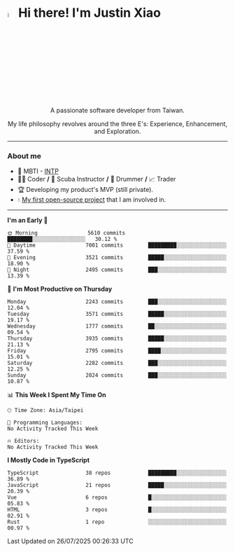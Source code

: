 # <img src="https://media.giphy.com/media/hvRJCLFzcasrR4ia7z/giphy.gif" width="5%">Hi there! I'm Justin Xiao
<p align="center">A passionate software developer from Taiwan.  </p>
<p align="center">My life philosophy revolves around the three E's: Experience, Enhancement, and Exploration.</p>

---
### About me
- 👀 MBTI - [INTP](https://www.16personalities.com/intp-personality)
- 👨‍💻 Coder **/** 🤿 Scuba Instructor **/** 🥁 Drummer **/** 📈 Trader
- 🏆 Developing my product's MVP (still private).
- 💧 [My first open-source project](https://github.com/Game-as-a-Service/Game-Lobby-Web) that I am involved in.

---
<!--START_SECTION:waka-->
**I'm an Early 🐤** 

```text
🌞 Morning                5610 commits        ████████░░░░░░░░░░░░░░░░░   30.12 % 
🌆 Daytime                7001 commits        █████████░░░░░░░░░░░░░░░░   37.59 % 
🌃 Evening                3521 commits        █████░░░░░░░░░░░░░░░░░░░░   18.90 % 
🌙 Night                  2495 commits        ███░░░░░░░░░░░░░░░░░░░░░░   13.39 % 
```
📅 **I'm Most Productive on Thursday** 

```text
Monday                   2243 commits        ███░░░░░░░░░░░░░░░░░░░░░░   12.04 % 
Tuesday                  3571 commits        █████░░░░░░░░░░░░░░░░░░░░   19.17 % 
Wednesday                1777 commits        ██░░░░░░░░░░░░░░░░░░░░░░░   09.54 % 
Thursday                 3935 commits        █████░░░░░░░░░░░░░░░░░░░░   21.13 % 
Friday                   2795 commits        ████░░░░░░░░░░░░░░░░░░░░░   15.01 % 
Saturday                 2282 commits        ███░░░░░░░░░░░░░░░░░░░░░░   12.25 % 
Sunday                   2024 commits        ███░░░░░░░░░░░░░░░░░░░░░░   10.87 % 
```


📊 **This Week I Spent My Time On** 

```text
🕑︎ Time Zone: Asia/Taipei

💬 Programming Languages: 
No Activity Tracked This Week

🔥 Editors: 
No Activity Tracked This Week
```

**I Mostly Code in TypeScript** 

```text
TypeScript               38 repos            █████████░░░░░░░░░░░░░░░░   36.89 % 
JavaScript               21 repos            █████░░░░░░░░░░░░░░░░░░░░   20.39 % 
Vue                      6 repos             █░░░░░░░░░░░░░░░░░░░░░░░░   05.83 % 
HTML                     3 repos             █░░░░░░░░░░░░░░░░░░░░░░░░   02.91 % 
Rust                     1 repo              ░░░░░░░░░░░░░░░░░░░░░░░░░   00.97 % 
```




 Last Updated on 26/07/2025 00:26:33 UTC
<!--END_SECTION:waka-->
